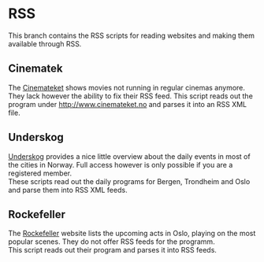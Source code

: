 

# RSS
This branch contains the RSS scripts for reading websites and making them available through RSS.


## Cinematek
The [Cinemateket](http://www.cinemateket.no/) shows movies not running in regular cinemas anymore. They lack however the ability to fix their RSS feed.
This script reads out the program under http://www.cinemateket.no and parses it into an RSS XML file.

## Underskog
[Underskog](http://www.underskog.no) provides a nice little overview about the daily events in most of the cities in Norway. Full access however is only possible if you are a registered member.  
These scripts read out the daily programs for Bergen, Trondheim and Oslo and parse them into RSS XML feeds.

## Rockefeller
The [Rockefeller](http://www.rockefeller.no) website lists the upcoming acts in Oslo, playing on the most popular scenes. They do not offer RSS feeds for the programm.  
This script reads out their program and parses it into RSS feeds.

